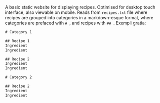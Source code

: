 A basic static website for displaying recipes.
Optimised for desktop touch interface, also viewable on mobile.
Reads from `recipes.txt` file where recipes are grouped into categories in a markdown-esque format, where categories are prefaced with `# `, and recipes with `## `.
Exempli gratia:
```recipes.txt
# Category 1

## Recipe 1
Ingredient
Ingredient

## Recipe 2
Ingredient
Ingredient

# Category 2

## Recipe 2
Ingredient
Ingredient
```
